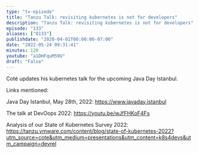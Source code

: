 ```yaml
---
type: "tv-episode"
title: "Tanzu Talk: revisiting kubernetes is not for developers"
description: "Tanzu Talk: revisiting kubernetes is not for developers"
episode: "133"
aliases: ["0133"]
publishdate: "2020-04-01T00:00:00-07:00"
date: "2022-05-24 09:31:41"
minutes: 120
youtube: "a1DHFquM59U"
draft: "False"
---
```


Coté updates his kubernetes talk for the upcoming Java Day Istanbul.

Links mentioned:

Java Day Istanbul, May 28th, 2022: https://www.javaday.istanbul

The talk at DevOops 2022: https://youtu.be/wJfFHKoF4Fs

Analysis of our State of Kubernetes Survey 2022: 
https://tanzu.vmware.com/content/blog/state-of-kubernetes-2022?utm_source=cote&utm_medium=presentations&utm_content=k8s4devs&utm_campaign=devrel